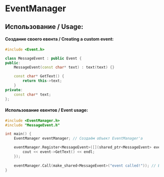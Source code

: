 # EventManager

## Использование / Usage:
#### Создание своего евента / Creating a custom event:
```cpp
#include <Event.h>

class MessageEvent : public Event {
public:
    MessageEvent(const char* text) : text(text) {}

    const char* GetText() {
        return this->text;
    }
private:
    const char* text;
};
```
#### Использование евентов / Event usage:
```cpp
#include <EventManager.h>
#include "MessageEvent.h"

int main() {
	EventManager eventManager; // Создаём объект EventManager'а

    eventManager.Register<MessageEvent>([](shared_ptr<MessageEvent> event) { // Регистрация handler'а
        cout << event->GetText() << endl;
    });
	
	eventManager.Call(make_shared<MessageEvent>("event called!")); // Вызов евента
}
```
